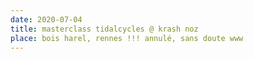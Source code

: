```yaml
---
date: 2020-07-04
title: masterclass tidalcycles @ krash noz
place: bois harel, rennes !!! annulé, sans doute www
---
```

